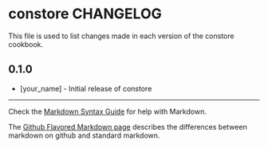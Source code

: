 constore CHANGELOG
==================

This file is used to list changes made in each version of the constore cookbook.

0.1.0
-----
- [your_name] - Initial release of constore

- - -
Check the [Markdown Syntax Guide](http://daringfireball.net/projects/markdown/syntax) for help with Markdown.

The [Github Flavored Markdown page](http://github.github.com/github-flavored-markdown/) describes the differences between markdown on github and standard markdown.

